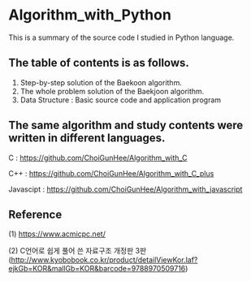 # Algorithm_with_Python
This is a summary of the source code I studied in Python language.

## The table of contents is as follows.

1) Step-by-step solution of the Baekoon algorithm.
2) The whole problem solution of the Baekjoon algorithm.
3) Data Structure : Basic source code and application program

## The same algorithm and study contents were written in different languages.
C : https://github.com/ChoiGunHee/Algorithm_with_C

C++ : https://github.com/ChoiGunHee/Algorithm_with_C_plus

Javascipt : https://github.com/ChoiGunHee/Algorithm_with_javascript

## Reference
(1) https://www.acmicpc.net/

(2) C언어로 쉽게 풀어 쓴 자료구조 개정판 3판 (http://www.kyobobook.co.kr/product/detailViewKor.laf?ejkGb=KOR&mallGb=KOR&barcode=9788970509716)

